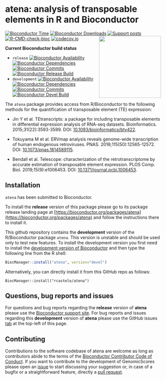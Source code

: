 # atena: analysis of transposable elements in R and Bioconductor

[![Bioconductor Time](https://bioconductor.org/shields/years-in-bioc/atena.svg)](https://bioconductor.org/packages/release/bioc/html/atean.html "How long has been atena in a release of Bioconductor")
[![Bioconductor Downloads](https://bioconductor.org/shields/downloads/release/atena.svg)](https://bioconductor.org/packages/stats/bioc/atena/ "Ranking by number of downloads. A lower number means the package is downloaded more frequently. Determined within a package type (software, experiment, annotation, workflow) and uses the number of distinct IPs for the last 12 months.")
[![Support posts](https://bioconductor.org/shields/posts/atena.svg)](https://support.bioconductor.org/t/atena/ "Support site activity on atena, last 6 months: answered posts/total posts.")
[![R-CMD-check-bioc](https://github.com/rcastelo/atena/workflows/R-CMD-check-bioc/badge.svg)](https://github.com/rcastelo/atena/actions?query=workflow%3AR-CMD-check-bioc)
[![codecov.io](https://codecov.io/github/rcastelo/atena/coverage.svg?branch=devel)](https://app.codecov.io/github/rcastelo/atena?branch=devel)
<img align="right" src="https://raw.githubusercontent.com/Bioconductor/BiocStickers/master/atena/atena.png" height="200"/>

**Current Bioconductor build status**
- `release` [![Bioconductor Availability](https://bioconductor.org/shields/availability/release/atena.svg)](https://bioconductor.org/packages/release/bioc/html/atena.html#archives "Whether atena release is available on all platforms")
[![Bioconductor Dependencies](https://bioconductor.org/shields/dependencies/release/atena.svg)](https://bioconductor.org/packages/release/bioc/html/atena.html#since "Number of recursive dependencies needed to install package")
[![Bioconductor Commits](https://bioconductor.org/shields/lastcommit/release/bioc/atena.svg)](https://bioconductor.org/checkResults/release/bioc-LATEST/atena "Time since last commit, possible values: today, < 1 week, < 1 month, < 3 months, since release, before release")
[![Bioconductor Release Build](https://bioconductor.org/shields/build/release/bioc/atena.svg)](https://bioconductor.org/checkResults/release/bioc-LATEST/atena/ "Bioconductor release build")
- `development` [![Bioconductor Availability](https://bioconductor.org/shields/availability/devel/atena.svg)](https://bioconductor.org/packages/devel/bioc/html/atena.html#archives "Whether atena devel is available on all platforms")
[![Bioconductor Dependencies](https://bioconductor.org/shields/dependencies/devel/atena.svg)](https://bioconductor.org/packages/devel/bioc/html/atena.html#since "Number of recursive dependencies needed to install package")
[![Bioconductor Commits](https://bioconductor.org/shields/lastcommit/devel/bioc/atena.svg)](https://bioconductor.org/checkResults/devel/bioc-LATEST/atena "Time since last commit, possible values: today, < 1 week, < 1 month, < 3 months, since release, before release")
[![Bioconductor Devel Build](https://bioconductor.org/shields/build/devel/bioc/atena.svg)](https://bioconductor.org/checkResults/devel/bioc-LATEST/atena/ "Bioconductor devel build")

The `atena` package provides access from R/Bioconductor to the following
methods for the quantification of transposable element (TE) expression:

* Jin Y et al. TEtranscripts: a package for including transposable elements
  in differential expression analysis of RNA-seq datasets.
  Bioinformatics. 2015;31(22):3593-3599. DOI:
  [10.1093/bioinformatics/btv422](https://doi.org/10.1093/bioinformatics/btv422).

* Tokuyama M et al. ERVmap analysis reveals genome-wide transcription of human
  endogenous retroviruses. PNAS. 2018;115(50):12565-12572. DOI:
  [10.1073/pnas.1814589115](https://doi.org/10.1073/pnas.1814589115).

* Bendall et al. Telescope: characterization of the retrotranscriptome by
  accurate estimation of transposable element expression.
  PLOS Comp. Biol. 2019;15(9):e1006453. DOI:
  [10.1371/journal.pcbi.1006453](https://doi.org/10.1371/journal.pcbi.1006453).

## Installation

`atena` has been submitted to Bioconductor.

To install the __release__ version of this package please go to its package
release landing page at
[https://bioconductor.org/packages/atena](https://bioconductor.org/packages/atena)
and follow the instructions there to install it.

This github repository contains the __development__ version of the
R/Bioconductor package `atena`. This version is unstable and should be used
only to test new features. To install the development version you first need to
install the
[development version of Bioconductor](https://bioconductor.org/developers/how-to/useDevel)
and then type the following line from the R shell:

```r
BiocManager::install("atena", version="devel")
```

Alternatively, you can directly install it from this GitHub repo as follows:

```
BiocManager::install("rcastelo/atena")
```

## Questions, bug reports and issues

For questions and bug reports regarding the __release__ version of **atena**
please use the
[Bioconductor support site](https://support.bioconductor.org "Bioconductor support site").
For bug reports and issues regarding this __development__ version of **atena**
please use the GitHub issues [tab](https://github.com/rcastelo/atena/issues) at
the top-left of this page.

## Contributing

Contributions to the software codebase of atena are welcome as long as
contributors abide to the terms of the
[Bioconductor Contributor Code of Conduct](https://bioconductor.org/about/code-of-conduct).
If you want to contribute to the development of GenomicScores please open an
[issue](https://github.com/rcastelo/atena/issues) to start discussing your
suggestion or, in case of a bugfix or a straightforward feature, directly a
[pull request](https://github.com/rcastelo/atena/pulls).
